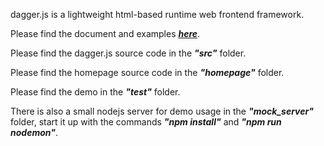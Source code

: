 dagger.js is a lightweight html-based runtime web frontend framework.

Please find the document and examples ***[here](https://daggerjs.org/)***.

Please find the dagger.js source code in the ***"src"*** folder.

Please find the homepage source code in the ***"homepage"*** folder.

Please find the demo in the ***"test"*** folder.

There is also a small nodejs server for demo usage in the ***"mock_server"*** folder, start it up with the commands ***"npm install"*** and ***"npm run nodemon"***.
